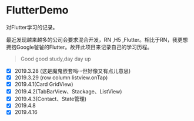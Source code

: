 # FlutterDemo
对Flutter学习的记录。

最近发现越来越多的公司会要求混合开发，RN ,H5 ,Flutter。相比于RN，我更想拥抱Google爸爸的Flutter。故开此项目来记录自己的学习历程。



> Good good study,day day up

- [x] 2019.3.28 (这是魔鬼嵌套吗···但好像又有点儿意思)
- [x] 2019.3.29 (row column listview.onTap)
- [x] 2019.4.1(Card GridView)
- [x] 2019.4.2(TabBarView、Stackage、ListView)
- [x] 2019.4.3(Contact、State管理)
- [x] 2019.4.8
- [x] 2019.4.16
